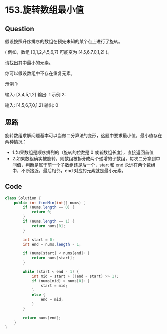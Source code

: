 # 153.旋转数组最小值

## Question
假设按照升序排序的数组在预先未知的某个点上进行了旋转。

( 例如，数组 [0,1,2,4,5,6,7] 可能变为 [4,5,6,7,0,1,2] )。

请找出其中最小的元素。

你可以假设数组中不存在重复元素。

示例 1:

输入: [3,4,5,1,2]
输出: 1
示例 2:

输入: [4,5,6,7,0,1,2]
输出: 0


## 思路
旋转数组求解问题基本可以当做二分算法的变形，这题中要求最小值，最小值存在两种情况：
- 1.如果数组是顺序排列的（旋转的位数是 0 或者数组长度），直接返回首值
- 2.如果数组确实被旋转，则数组被拆分成两个递增的子数组，每次二分拿到中间值，判断是属于前一个子数组还是后一个，start 和 end 永远在两个数组中，不断接近，最后相邻，end 对应的元素就是最小元素。

## Code
```java
class Solution {
    public int findMin(int[] nums) {
        if (nums.length == 0) {
            return 0;
        }
        if (nums.length == 1) {
            return nums[0];
        }

        int start = 0;
        int end = nums.length - 1;

        if (nums[start] < nums[end]) {
            return nums[start];
        }

        while (start < end - 1) {
            int mid = start + ((end - start) >> 1);
            if (nums[mid] > nums[0]) {
                start = mid;
            }
            else {
                end = mid;
            }
        }

        return nums[end];
    }
}
```

